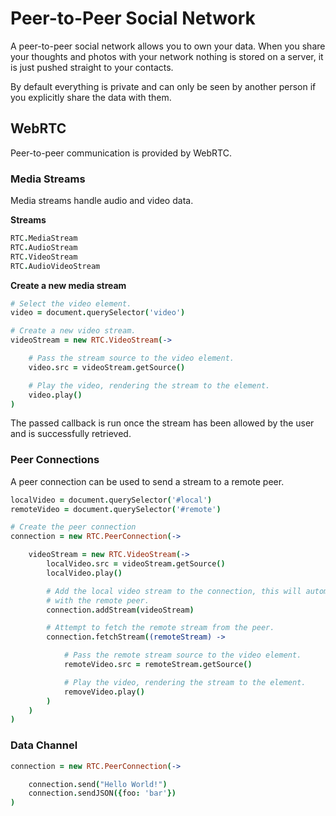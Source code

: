 Peer-to-Peer Social Network
===========================

A peer-to-peer social network allows you to own your data. When you share your thoughts and photos with your network nothing is stored on a server, it is just pushed straight to your contacts.

By default everything is private and can only be seen by another person if you explicitly share the data with them.

WebRTC
------

Peer-to-peer communication is provided by WebRTC.

### Media Streams

Media streams handle audio and video data.

**Streams**

```coffee
RTC.MediaStream
RTC.AudioStream
RTC.VideoStream
RTC.AudioVideoStream
```

**Create a new media stream**

```coffee
# Select the video element.
video = document.querySelector('video')

# Create a new video stream.
videoStream = new RTC.VideoStream(->

    # Pass the stream source to the video element.
    video.src = videoStream.getSource()

    # Play the video, rendering the stream to the element.
    video.play()
)
```

The passed callback is run once the stream has been allowed by the user and is successfully retrieved.


### Peer Connections

A peer connection can be used to send a stream to a remote peer.

```coffee
localVideo = document.querySelector('#local')
remoteVideo = document.querySelector('#remote')

# Create the peer connection
connection = new RTC.PeerConnection(->

    videoStream = new RTC.VideoStream(->
        localVideo.src = videoStream.getSource()
        localVideo.play()

        # Add the local video stream to the connection, this will automatically share it
        # with the remote peer.
        connection.addStream(videoStream)

        # Attempt to fetch the remote stream from the peer.
        connection.fetchStream((remoteStream) ->

            # Pass the remote stream source to the video element.
            remoteVideo.src = remoteStream.getSource()

            # Play the video, rendering the stream to the element.
            removeVideo.play()
        )
    )
)
```


### Data Channel

```coffee
connection = new RTC.PeerConnection(->

    connection.send("Hello World!")
    connection.sendJSON({foo: 'bar'})
)
```